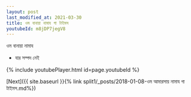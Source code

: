 ```yaml
---
layout: post
last_modified_at: 2021-03-30
title: ওম বানায়া নামায গা টাইমস
youtubeId: m8jDP7jegV8
---
```

 
 
 ওম বানায়া নামায  
 
 -  যার সম্পদ নেই 
 
  
 
  
 
 
 
 
 
 


{% include youtubePlayer.html id=page.youtubeId %}
 
[Next]({{ site.baseurl }}{% link  split1/_posts/2018-01-08-ওম আমারসায় নামায গা টাইমস.md%})
 

